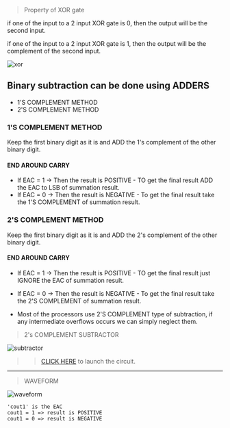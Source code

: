 >Property of XOR gate

   if one of the input to a 2 input XOR gate is 0, then the output will be the second input.
  
   if one of the input to a 2 input XOR gate is 1, then the output will be the complement of the second input.

![xor](https://user-images.githubusercontent.com/123290522/230552909-37d63b4f-c5ff-474c-83f7-b744d4d1df3a.png)


## Binary subtraction can be done using ADDERS

* 1'S COMPLEMENT METHOD
* 2'S COMPLEMENT METHOD

### 1'S COMPLEMENT METHOD

   Keep the first binary digit as it is and ADD the 1's complement of the other binary digit.
		
		
#### END AROUND CARRY

   * If EAC = 1 -> Then the result is POSITIVE - TO get the final result ADD the EAC to LSB of summation result.
   * If EAC = 0 -> Then the result is NEGATIVE - To get the final result take the 1'S COMPLEMENT of summation result.


### 2'S COMPLEMENT METHOD

   Keep the first binary digit as it is and ADD the 2's complement of the other binary digit.
		
		
#### END AROUND CARRY

   * If EAC = 1 -> Then the result is POSITIVE - TO get the final result just IGNORE the EAC of summation result.
   * If EAC = 0 -> Then the result is NEGATIVE - To get the final result take the 2'S COMPLEMENT of summation result.


   * Most of the processors use 2'S COMPLEMENT type of subtraction, if any intermediate overflows occurs we can simply neglect them.

>2's COMPLEMENT SUBTRACTOR

![subtractor](https://user-images.githubusercontent.com/123290522/230462238-3c2fc89d-c75f-484f-8442-7fde477d5e6c.jpg)
>>[CLICK HERE](https://circuitverse.org/simulator/edit/subtractor-30523deb-1bfc-4593-88aa-1f4ed2668573) to launch the circuit.
------
>WAVEFORM

![waveform](https://user-images.githubusercontent.com/123290522/230449524-e31f81f9-8ba2-4c8b-8088-2ec33724ba53.png)


    'cout1' is the EAC 
    cout1 = 1 => result is POSITIVE
    cout1 = 0 => result is NEGATIVE
